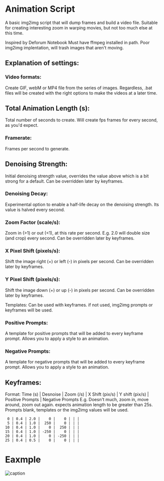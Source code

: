# Animation Script
A basic img2img script that will dump frames and build a video file. Suitable for creating interesting zoom in warping movies, but not too much else at this time.

Inspired by Deforum Notebook
Must have ffmpeg installed in path.
Poor img2img implentation, will trash images that aren't moving.

## Explanation of settings:
### Video formats:
 Create GIF, webM or MP4 file from the series of images. Regardless, .bat files will be created with the right options to make the videos at a later time.

## Total Animation Length (s):
 Total number of seconds to create. Will create fps frames for every second, as you'd expect.
### Framerate:
 Frames per second to generate.

## Denoising Strength:
 Initial denoising strength value, overrides the value above which is a bit strong for a default. Can be overridden later by keyframes.
### Denoising Decay:
 Experimental option to enable a half-life decay on the denoising strength. Its value is halved every second.

### Zoom Factor (scale/s):
 Zoom in (>1) or out (<1), at this rate per second. E.g. 2.0 will double size (and crop) every second. Can be overridden later by keyframes.
### X Pixel Shift (pixels/s):
 Shift the image right (+) or left (-) in pixels per second. Can be overridden later by keyframes.
### Y Pixel Shift (pixels/s):
 Shift the image down (+) or up (-) in pixels per second. Can be overridden later by keyframes.

Templates: Can be used with keyframes. if not used, img2img prompts or keyframes will be used.
### Positive Prompts:
 A template for positive prompts that will be added to every keyframe prompt. Allows you to apply a style to an animation.
### Negative Prompts:
 A template for negative prompts that will be added to every keyframe prompt. Allows you to apply a style to an animation.

## Keyframes:
Format: Time (s) | Desnoise | Zoom (/s) | X Shift (pix/s) | Y shift (pix/s) | Positive Prompts | Negative Prompts
E.g. Doesn't much, zoom in, move around, zoom out again. expects animation length to be greater than 25s. Prompts blank, templates or the img2img values will be used.

     0 | 0.4 | 2.0 |    0 |    0 | | |
     5 | 0.4 | 1.0 |  250 |    0 | | |
    10 | 0.4 | 1.0 |    0 |  250 | | |
    15 | 0.4 | 1.0 | -250 |    0 | | |
    20 | 0.4 | 1.0 |    0 | -250 | | |
    25 | 0.4 | 0.5 |    0 |    0 | | |

# Eaxmple
![caption](https://github.com/Animator-Anon/Animator/test.gif)
